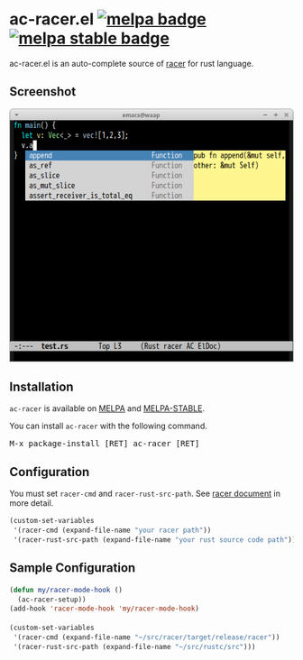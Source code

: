 # ac-racer.el [![melpa badge][melpa-badge]][melpa-link] [![melpa stable badge][melpa-stable-badge]][melpa-stable-link]

ac-racer.el is an auto-complete source of [racer](https://github.com/phildawes/racer) for rust language.


## Screenshot

![ac-racer](image/ac-racer.png)


## Installation

`ac-racer` is available on [MELPA](https://melpa.org) and [MELPA-STABLE](https://stable.melpa.org).

You can install `ac-racer` with the following command.

<kbd>M-x package-install [RET] ac-racer [RET]</kbd>


## Configuration

You must set `racer-cmd` and `racer-rust-src-path`. See [racer document](https://github.com/phildawes/racer#emacs-integration) in more detail.

```lisp
(custom-set-variables
 '(racer-cmd (expand-file-name "your racer path"))
 '(racer-rust-src-path (expand-file-name "your rust source code path")))
```


## Sample Configuration

```lisp
(defun my/racer-mode-hook ()
  (ac-racer-setup))
(add-hook 'racer-mode-hook 'my/racer-mode-hook)

(custom-set-variables
 '(racer-cmd (expand-file-name "~/src/racer/target/release/racer"))
 '(racer-rust-src-path (expand-file-name "~/src/rustc/src")))
```

[melpa-link]: http://melpa.org/#/ac-racer
[melpa-stable-link]: http://stable.melpa.org/#/ac-racer
[melpa-badge]: http://melpa.org/packages/ac-racer-badge.svg
[melpa-stable-badge]: http://stable.melpa.org/packages/ac-racer-badge.svg
